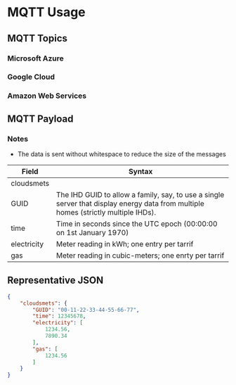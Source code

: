 # MQTT Usage


## MQTT Topics

### Microsoft Azure

### Google Cloud

### Amazon Web Services

## MQTT Payload


### Notes
- The data is sent without whitespace to reduce the size of the messages

|Field|Syntax|
|-|-|
|cloudsmets||dentifies this as data from cloudsmets|
|GUID|The IHD GUID to allow a family, say, to use a single server that display energy data from multiple homes (strictly multiple IHDs).
|time|Time in seconds since the UTC epoch (00:00:00 on 1st January 1970)
|electricity|Meter reading in kWh; one entry per tarrif
|gas|Meter reading in cubic-meters; one enrty per tarrif

## Representative JSON

```json
{
    "cloudsmets": {
        "GUID": "00-11-22-33-44-55-66-77",
        "time": 12345678,
        "electricity": [
            1234.56,
            7890.34
        ],
        "gas": [
            1234.56
        ]
    }
}    
```